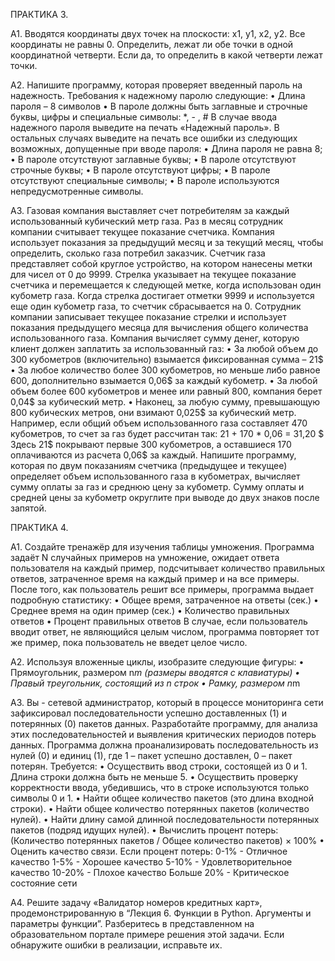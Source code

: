 ПРАКТИКА 3.

A1. Вводятся координаты двух точек на плоскости: x1, y1, x2, y2. Все координаты не равны 0.
Определить, лежат ли обе точки в одной координатной четверти. Если да, то определить в какой
четверти лежат точки.

A2. Напишите программу, которая проверяет введенный пароль на надежность. Требования к
надежному паролю следующие:
• Длина пароля – 8 символов
• В пароле должны быть заглавные и строчные буквы, цифры и специальные символы: *, - , #
В случае ввода надежного пароля выведите на печать «Надежный пароль». В остальных случаях
выведите на печать все ошибки из следующих возможных, допущенные при вводе пароля:
• Длина пароля не равна 8;
• В пароле отсутствуют заглавные буквы;
• В пароле отсутствуют строчные буквы;
• В пароле отсутствуют цифры;
• В пароле отсутствуют специальные символы;
• В пароле используются непредусмотренные символы.

A3. Газовая компания выставляет счет потребителям за каждый использованный кубический метр
газа. Раз в месяц сотрудник компании считывает текущее показание счетчика. Компания
использует показания за предыдущий месяц и за текущий месяц, чтобы определить, сколько газа
потребил заказчик.
Счетчик газа представляет собой круглое устройство, на котором нанесены метки для чисел от 0
до 9999. Стрелка указывает на текущее показание счетчика и перемещается к следующей метке,
когда использован один кубометр газа. Когда стрелка достигает отметки 9999 и используется еще
один кубометр газа, то счетчик сбрасывается на 0.
Сотрудник компании записывает текущее показание стрелки и использует показания
предыдущего месяца для вычисления общего количества использованного газа.
Компания вычисляет сумму денег, которую клиент должен заплатить за использованный газ:
• За любой объем до 300 кубометров (включительно) взымается фиксированная сумма –
21$
• За любое количество более 300 кубометров, но меньше либо равное 600, дополнительно
взымается 0,06$ за каждый кубометр.
• За любой объем более 600 кубометров и менее или равный 800, компания берет 0,04$ за
кубический метр.
• Наконец, за любую сумму, превышающую 800 кубических метров, они взимают 0,025$ за
кубический метр.
Например, если общий объем использованного газа составляет 470 кубометров, то счет за газ
будет рассчитан так:
21 + 170 * 0,06 = 31,20 $
Здесь 21$ покрывают первые 300 кубометров, а оставшиеся 170 оплачиваются из расчета 0,06$ за
каждый.
Напишите программу, которая по двум показаниям счетчика (предыдущее и текущее) определяет
объем использованного газа в кубометрах, вычисляет сумму оплаты за газ и среднюю цену за
кубометр. Сумму оплаты и средней цены за кубометр округлите при выводе до двух знаков после
запятой.


ПРАКТИКА 4.

A1. Создайте тренажёр для изучения таблицы умножения. Программа задаёт N случайных
примеров на умножение, ожидает ответа пользователя на каждый пример, подсчитывает
количество правильных ответов, затраченное время на каждый пример и на все примеры. После
того, как пользователь решит все примеры, программа выдает подробную статистику:
• Общее время, затраченное на ответы (сек.)
• Среднее время на один пример (сек.)
• Количество правильных ответов
• Процент правильных ответов
В случае, если пользователь вводит ответ, не являющийся целым числом, программа повторяет тот
же пример, пока пользователь не введет целое число.

A2. Используя вложенные циклы, изобразите следующие фигуры:
• Прямоугольник, размером n*m (размеры вводятся с клавиатуры)
• Правый треугольник, состоящий из n строк
• Рамку, размером n*m

A3. Вы - сетевой администратор, который в процессе мониторинга сети зафиксировал
последовательности успешно доставленных (1) и потерянных (0) пакетов данных. Разработайте
программу, для анализа этих последовательностей и выявления критических периодов потерь
данных.
Программа должна проанализировать последовательность из нулей (0) и единиц (1), где 1 – пакет
успешно доставлен, 0 – пакет потерян. Требуется:
• Осуществить ввод строки, состоящей из 0 и 1. Длина строки должна быть не меньше 5.
• Осуществить проверку корректности ввода, убедившись, что в строке используются только
символы 0 и 1.
• Найти общее количество пакетов (это длина входной строки).
• Найти общее количество потерянных пакетов (количество нулей).
• Найти длину самой длинной последовательности потерянных пакетов (подряд идущих
нулей).
• Вычислить процент потерь: (Количество потерянных пакетов / Общее количество пакетов) ×
100%
• Оценить качество связи. Если процент потерь:
0-1% - Отличное качество
1-5% - Хорошее качество
5-10% - Удовлетворительное качество
10-20% - Плохое качество
Больше 20% - Критическое состояние сети

A4.  Решите задачу «Валидатор номеров кредитных карт», продемонстрированную в “Лекция 6.
Функции в Python. Аргументы и параметры функции”. Разберитесь в представленном на
образовательном портале примере решения этой задачи. Если обнаружите ошибки в реализации,
исправьте их.

